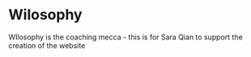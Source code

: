 # Wilosophy
WIlosophy is the coaching mecca - this is for Sara Qian to support the creation of the website
